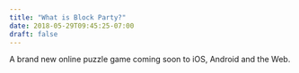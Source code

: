```yaml
---
title: "What is Block Party?"
date: 2018-05-29T09:45:25-07:00
draft: false
---
```


A brand new online puzzle game coming soon to iOS, Android and the Web.